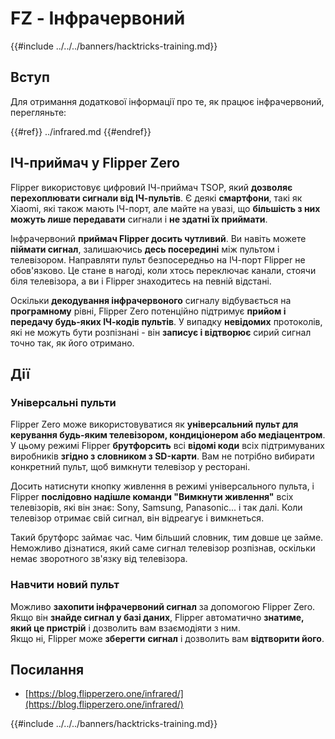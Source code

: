 # FZ - Інфрачервоний

{{#include ../../../banners/hacktricks-training.md}}

## Вступ <a href="#ir-signal-receiver-in-flipper-zero" id="ir-signal-receiver-in-flipper-zero"></a>

Для отримання додаткової інформації про те, як працює інфрачервоний, перегляньте:

{{#ref}}
../infrared.md
{{#endref}}

## ІЧ-приймач у Flipper Zero <a href="#ir-signal-receiver-in-flipper-zero" id="ir-signal-receiver-in-flipper-zero"></a>

Flipper використовує цифровий ІЧ-приймач TSOP, який **дозволяє перехоплювати сигнали від ІЧ-пультів**. Є деякі **смартфони**, такі як Xiaomi, які також мають ІЧ-порт, але майте на увазі, що **більшість з них можуть лише передавати** сигнали і **не здатні їх приймати**.

Інфрачервоний **приймач Flipper досить чутливий**. Ви навіть можете **піймати сигнал**, залишаючись **десь посередині** між пультом і телевізором. Направляти пульт безпосередньо на ІЧ-порт Flipper не обов'язково. Це стане в нагоді, коли хтось переключає канали, стоячи біля телевізора, а ви і Flipper знаходитесь на певній відстані.

Оскільки **декодування інфрачервоного** сигналу відбувається на **програмному** рівні, Flipper Zero потенційно підтримує **прийом і передачу будь-яких ІЧ-кодів пультів**. У випадку **невідомих** протоколів, які не можуть бути розпізнані - він **записує і відтворює** сирий сигнал точно так, як його отримано.

## Дії

### Універсальні пульти

Flipper Zero може використовуватися як **універсальний пульт для керування будь-яким телевізором, кондиціонером або медіацентром**. У цьому режимі Flipper **брутфорсить** всі **відомі коди** всіх підтримуваних виробників **згідно з словником з SD-карти**. Вам не потрібно вибирати конкретний пульт, щоб вимкнути телевізор у ресторані.

Досить натиснути кнопку живлення в режимі універсального пульта, і Flipper **послідовно надішле команди "Вимкнути живлення"** всіх телевізорів, які він знає: Sony, Samsung, Panasonic... і так далі. Коли телевізор отримає свій сигнал, він відреагує і вимкнеться.

Такий брутфорс займає час. Чим більший словник, тим довше це займе. Неможливо дізнатися, який саме сигнал телевізор розпізнав, оскільки немає зворотного зв'язку від телевізора.

### Навчити новий пульт

Можливо **захопити інфрачервоний сигнал** за допомогою Flipper Zero. Якщо він **знайде сигнал у базі даних**, Flipper автоматично **знатиме, який це пристрій** і дозволить вам взаємодіяти з ним.\
Якщо ні, Flipper може **зберегти** **сигнал** і дозволить вам **відтворити його**.

## Посилання

- [https://blog.flipperzero.one/infrared/](https://blog.flipperzero.one/infrared/)

{{#include ../../../banners/hacktricks-training.md}}
